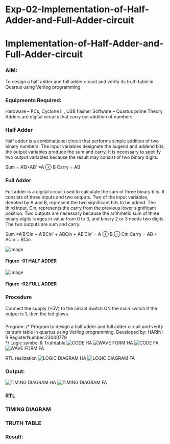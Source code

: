 # Exp-02-Implementation-of-Half-Adder-and-Full-Adder-circuit

# Implementation-of-Half-Adder-and-Full-Adder-circuit
### AIM:
To design a half adder and full adder circuit and verify its truth table in Quartus using Verilog programming.

### Equipments Required:
Hardware – PCs, Cyclone II , USB flasher
Software – Quartus prime
Theory
Adders are digital circuits that carry out addition of numbers.

### Half Adder
Half adder is a combinational circuit that performs simple addition of two binary numbers. The input variables designate the augend and addend bits; the output variables produce the sum and carry. It is necessary to specify two output variables because the result may consist of two binary digits.

Sum = A’B+AB’ =A ⊕ B Carry = AB

### Full Adder
Full adder is a digital circuit used to calculate the sum of three binary bits. It consists of three inputs and two outputs. Two of the input variables, denoted by A and B, represent the two significant bits to be added. The third input, Cin, represents the carry from the previous lower significant position. Two outputs are necessary because the arithmetic sum of three binary digits ranges in value from 0 to 3, and binary 2 or 3 needs two digits. The two outputs are sum and carry.

Sum =A’B’Cin + A’BCin’ + ABCin + AB’Cin’ = A ⊕ B ⊕ Cin Carry = AB + ACin + BCin

 ![image](https://user-images.githubusercontent.com/36288975/163552156-a13e5a56-c638-4110-97d9-8896907c8d25.png)

#### Figure -01 HALF ADDER 


![image](https://user-images.githubusercontent.com/36288975/163552057-b3547877-6d07-45b4-b7e0-bcfebfad9e1d.png)

#### Figure -02 FULL ADDER 

### Procedure

Connect the supply (+5V) to the circuit
Switch ON the main switch
If the output is 1, then the led glows.
### 
Program:
/*
Program to design a half adder and full adder circuit and verify its truth table in quartus using Verilog programming.
Developed by: HARINI R
RegisterNumber:23000779  
*/
Logic symbol & Truthtable
![CODE HA](https://github.com/raja-harini/Exp-02-Implementation-of-Half-Adder-and-Full-Adder-circuit/assets/149037372/23ca168d-b630-422e-a392-2cb21894a35e)
![WAVE FORM HA](https://github.com/raja-harini/Exp-02-Implementation-of-Half-Adder-and-Full-Adder-circuit/assets/149037372/7cac7da1-2271-4663-8ca8-1fa3bde301f7)
![CODE FA](https://github.com/raja-harini/Exp-02-Implementation-of-Half-Adder-and-Full-Adder-circuit/assets/149037372/4a7754f1-faad-423f-b537-e7c1c8840fe7)
![WAVE FORM FA](https://github.com/raja-harini/Exp-02-Implementation-of-Half-Adder-and-Full-Adder-circuit/assets/149037372/82f8e8b7-cd6b-490d-81c2-da63897a7855)

RTL realization
![LOGIC DIAGRAM HA](https://github.com/raja-harini/Exp-02-Implementation-of-Half-Adder-and-Full-Adder-circuit/assets/149037372/d1c4e39d-d54a-4b58-b24a-b36bd2ab94ab)
![LOGIC DIAGRAM FA](https://github.com/raja-harini/Exp-02-Implementation-of-Half-Adder-and-Full-Adder-circuit/assets/149037372/7602face-ef3e-407f-b430-e2857aaae6bc)

### Output:
![TIMING DIAGRAM  HA](https://github.com/raja-harini/Exp-02-Implementation-of-Half-Adder-and-Full-Adder-circuit/assets/149037372/cfe372ce-023f-454c-8c06-df6f31803873)
![TIMING DIAGRAM FA](https://github.com/raja-harini/Exp-02-Implementation-of-Half-Adder-and-Full-Adder-circuit/assets/149037372/9983a652-4afa-4451-b616-f6ed2a6c2492)

### RTL
### TIMING DIAGRAM

### TRUTH TABLE 

### Result:
